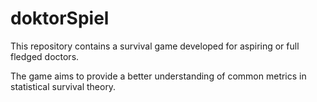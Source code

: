 # doktorSpiel

This repository contains a survival game developed for aspiring or full fledged doctors. 

The game aims to provide a better understanding of common metrics in statistical survival theory. 
